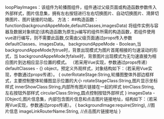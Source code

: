 loopPlayImages：该组件为轮播图组件，组件通过父级页面或构造函数参数传入外部样式，图片信息集，拥有左右按钮进行左右切换图片、自动切换图片、滑屏切换图片、图片链接的功能。
方法：
##构造函数：function(backgroundAppeMode,defaultClasses,imagesData)
将组件实例与容器及数据对象绑定(该构造函数为原生js编写的组件所需的构造函数，若组件使用vue进行编写，则不需要此函数,仅需由父级页面通过props传入参数defaultClasses、imagesData。
backgroundAppeMode - Boolean,当backgroundAppeMode为true时，背景出现模式为图片首尾相接的匀速滚动的形式，当     backgroundAppeMode为false时，背景图片出现模式为无匀速直接为相应图片到达相应显示位置的模式。 （若采用Vue实现，参数通过props传递）
defaultClasses  - {} object，预定义外观样式，对象结构如下：（若采用Vue实现，参数通过props传递）。
{
    outerRotateStage:String,轮播图整体外部边框样式，主要控制整体轮播图显示位置的大小
    rotateStageClass:String,图片显示坐标样式
    innerShowClass:String,内部所有图片链接在一起的样式
    btnClass:String,左右按钮外部样式
    circularClass:String,圆点控制按钮外部样式
}
imagesData - [Object],图片信息集，内部包含图片信息和点击图片链接地址，结构如下：（若采用Vue实现，参数通过props传递）。
{
    backgroundImage:require(String),    //图片信息
    imageLinkRouterName:String,   //点击图片链接地址
}
